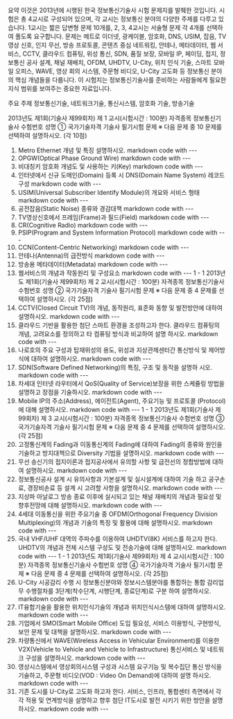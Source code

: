 요약
이것은 2013년에 시행된 한국 정보통신기술사 시험 문제지를 발췌한 것입니다. 시험은 총 4교시로 구성되어 있으며, 각 교시는 정보통신 분야의 다양한 주제를 다루고 있습니다. 1교시는 짧은 답변형 문제 10개를, 2, 3, 4교시는 서술형 문제 각 4개를 선택하여 풀도록 요구합니다. 문제는 메트로 이더넷, 광케이블, 암호화, DNS, USIM, 잡음, TV 영상 신호, 인지 무선, 방송 프로토콜, 콘텐츠 중심 네트워킹, 안테나, 메타데이터, 웹 서비스, CCTV, 클라우드 컴퓨팅, 위성 통신, SDN, 품질 보장, 모바일 IP, 페이딩, 접지, 정보통신 공사 설계, 채널 재배치, OFDM, UHDTV, U-City, 위치 인식 기술, 스마트 모바일 오피스, WAVE, 영상 회의 시스템, 주문형 비디오, U-City 고도화 등 정보통신 분야의 핵심 개념들을 다룹니다. 이 시험지는 정보통신기술사를 준비하는 사람들에게 필요한 지식 범위를 보여주는 중요한 자료입니다.

주요 주제
정보통신기술, 네트워크기술, 통신시스템, 암호화 기술, 방송기술

2013년도 제1회(기술사 제99회차) 제 1 교시(시험시간 : 100분)
자격종목 정보통신기술사 수험번호 성명
① 국가기술자격 기술사 필기시험 문제
※ 다음 문제 중 10 문제를 선택하여 설명하시오. (각 10점)
1. Metro Ethernet 개념 및 특징 설명하시오.  markdown code with ---
2. OPGW(Optical Phase Ground Wire)  markdown code with ---
3. 비대칭키 암호화 개념도 및 사용하는 키(Key)  markdown code with ---
4. 인터넷에서 신규 도메인(Domain) 등록 시 DNS(Domain Name System)
레코드 구성  markdown code with ---
1. USIM(Universal Subscriber Identify Module)의 개요와 서비스 형태  markdown code with ---
2. 공전잡음(Static Noise) 종류와 경감대책  markdown code with ---
3. TV영상신호에서 프레임(Frame)과 필드(Field)  markdown code with ---
4. CR(Cognitive Radio)  markdown code with ---
5. PSIP(Program and System Information Protocol)  markdown code with ---
6.  CCN(Content-Centric Networking)  markdown code with ---
7.  안테나(Antenna)의 급전방식  markdown code with ---
8.  방송용 메타데이터(Metadata)  markdown code with ---
9.  웹서비스의 개념과 작동원리 및 구성요소  markdown code with ---
1 - 1
2013년도 제1회(기술사 제99회차) 제 2 교시(시험시간 : 100분)
자격종목 정보통신기술사 수험번호 성명
② 국가기술자격 기술사 필기시험 문제
※ 다음 문제 중 4 문제를 선택하여 설명하시오. (각 25점)
1. CCTV(Closed Circuit TV)의 개념, 동작원리, 표준화 동향 및 발전방안에
대하여 설명하시오.  markdown code with ---
1. 클라우드 기반을 활용한 첨단 스마트 환경을 조성하고자 한다. 클라우드
컴퓨팅의 개념, 고려요소를 정의하고 타 컴퓨팅 방식과 비교하여 설명
하시오.  markdown code with ---
1. 나로호의 주요 구성과 탑재위성의 용도, 위성과 지상관제센터간 통신방식
및 제어방식에 대하여 설명하시오.  markdown code with ---
1. SDN(Software Defined Networking)의 특징, 구조 및 동작을 설명하
시오.  markdown code with ---
1. 차세대 인터넷 라우터에서 QoS(Quality of Service)보장을 위한 스케쥴링
방법을 설명하고 장점을 기술하시오.  markdown code with ---
1. Mobile IP의 주소(Address), 에이전트(Agent), 주요기능 및 프로토콜
(Protocol)에 대해 설명하시오.  markdown code with ---
1 - 1
2013년도 제1회(기술사 제99회차) 제 3 교시(시험시간 : 100분)
자격종목 정보통신기술사 수험번호 성명
③ 국가기술자격 기술사 필기시험 문제
※ 다음 문제 중 4 문제를 선택하여 설명하시오. (각 25점)
1. 고정통신계의 Fading과 이동통신계의 Fading에 대하여 Fading의 종류와
원인을 기술하고 방지대책으로 Diversity 기법을 설명하시오.  markdown code with ---
1. 무선 송신기의 접지이론과 접지공사에서 유의할 사항 및 급전선의
정합방법에 대하여 설명하시오.  markdown code with ---
1. 정보통신공사 설계 시 유의사항과 기본설계 및 실시설계에 대하여 기술
하고 공구손료, 경장비손료 등 설계 시 고려할 사항을 설명하시오.  markdown code with ---
1. 지상파 아날로그 방송 종료 이후에 실시되고 있는 채널 재배치의 개념과
필요성 및 향후전망에 대해 설명하시오.  markdown code with ---
1. 4세대 이동통신을 위한 주요기술 중 OFDM(Orthogonal Frequency
Division Multiplexing)의 개념과 기술의 특징 및 활용에 대해 설명하시오.  markdown code with ---
1. 국내 VHF/UHF 대역의 주파수를 이용하여 UHDTV(8K) 서비스를
하고자 한다. UHDTV의 개념과 전체 시스템 구성도 및 전송기술에 대해
설명하시오.  markdown code with ---
1 - 1
2013년도 제1회(기술사 제99회차) 제 4 교시(시험시간 : 100분)
자격종목 정보통신기술사 수험번호 성명
④ 국가기술자격 기술사 필기시험 문제
※ 다음 문제 중 4 문제를 선택하여 설명하시오. (각 25점)
1. U-City 시공감리 수행 시 정보통신분야와 정보시스템분야를 통합하는
통합 감리업무 수행절차를 3단계(착수단계, 시행단계, 종료단계)로 구분
하여 설명하시오.  markdown code with ---
1. IT융합기술을 활용한 위치인식기술의 개념과 위치인식시스템에 대하여
설명하시오.  markdown code with ---
1. 기업에서 SMO(Smart Mobile Office) 도입 필요성, 서비스 이용방식,
구현방식, 보안 문제 및 대책을 설명하시오.  markdown code with ---
1. 차량통신에서 WAVE(Wireless Access in Vehicular Environment)를 이용한
V2X(Vehicle to Vehicle and Vehicle to Infrastructure) 통신서비스 및
네트워크 구성을 설명하시오.  markdown code with ---
1. 영상시스템에서 영상회의시스템 구성과 시스템 요구기능 및 복수집단 통신
방식을 기술하고, 주문형 비디오(VOD : Video On Demand)에 대하여 설명
하시오.  markdown code with ---
1. 기존 도시를 U-City로 고도화 하고자 한다. 서비스, 인프라, 통합센터
측면에서 각각 적용 및 연계방식을 설명하고 향후 첨단 IT도시로 발전
시키기 위한 방안을 설명하시오.  markdown code with ---